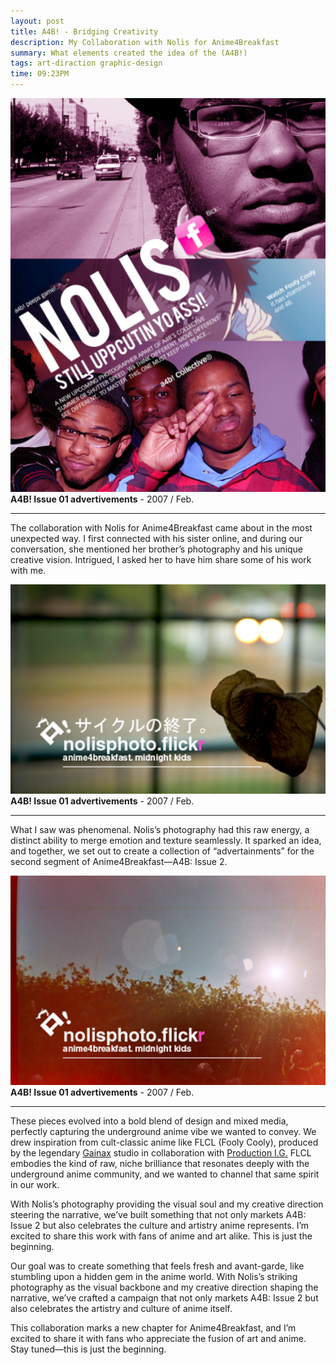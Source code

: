 ```yaml
---
layout: post
title: A4B! - Bridging Creativity
description: My Collaboration with Nolis for Anime4Breakfast
summary: What elements created the idea of the (A4B!)
tags: art-diraction graphic-design
time: 09:23PM
---
```


![a4b-nolis](/assets/img/a4b-nolis.png.png)
**A4B! Issue 01 advertivements** - 2007 / Feb.

---

The collaboration with Nolis for Anime4Breakfast came about in the most unexpected way. I first connected with his sister online, and during our conversation, she mentioned her brother’s photography and his unique creative vision. Intrigued, I asked her to have him share some of his work with me.

![nolisphoto-1](/assets/img/nolisphoto-1.png)
**A4B! Issue 01 advertivements** - 2007 / Feb.

---

What I saw was phenomenal. Nolis’s photography had this raw energy, a distinct ability to merge emotion and texture seamlessly. It sparked an idea, and together, we set out to create a collection of “advertainments” for the second segment of Anime4Breakfast—A4B: Issue 2.

![nolisphoto-2](/assets/img/nolisphoto-2.png)
**A4B! Issue 01 advertivements** - 2007 / Feb.

---

These pieces evolved into a bold blend of design and mixed media, perfectly capturing the underground anime vibe we wanted to convey. We drew inspiration from cult-classic anime like FLCL (Fooly Cooly), produced by the legendary [Gainax](https://en.wikipedia.org/wiki/Gainax) studio in collaboration with [Production I.G.](https://en.wikipedia.org/wiki/Production_I.G) FLCL embodies the kind of raw, niche brilliance that resonates deeply with the underground anime community, and we wanted to channel that same spirit in our work.

With Nolis’s photography providing the visual soul and my creative direction steering the narrative, we’ve built something that not only markets A4B: Issue 2 but also celebrates the culture and artistry anime represents. I’m excited to share this work with fans of anime and art alike. This is just the beginning.

Our goal was to create something that feels fresh and avant-garde, like stumbling upon a hidden gem in the anime world. With Nolis’s striking photography as the visual backbone and my creative direction shaping the narrative, we’ve crafted a campaign that not only markets A4B: Issue 2 but also celebrates the artistry and culture of anime itself.

This collaboration marks a new chapter for Anime4Breakfast, and I’m excited to share it with fans who appreciate the fusion of art and anime. Stay tuned—this is just the beginning.